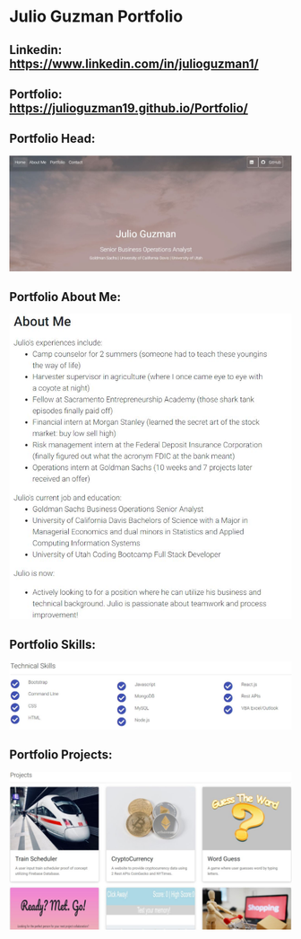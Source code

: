 # Julio Guzman Portfolio

## Linkedin: https://www.linkedin.com/in/julioguzman1/

## Portfolio: https://julioguzman19.github.io/Portfolio/

## Portfolio Head:

![alt text](https://github.com/julioguzman19/Portfolio/blob/master/img/PortfolioHead.JPG)

## Portfolio About Me:

![alt text](https://github.com/julioguzman19/Portfolio/blob/master/img/PortfolioAbout.JPG)

## Portfolio Skills:

![alt text](https://github.com/julioguzman19/Portfolio/blob/master/img/PortfolioTechnicalSkills.JPG)

## Portfolio Projects:

![alt text](https://github.com/julioguzman19/Portfolio/blob/master/img/PortfolioProjects.JPG)
